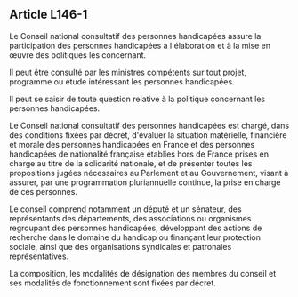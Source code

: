 ## Article L146-1

Le Conseil national consultatif des personnes handicapées assure la participation des personnes handicapées
à l'élaboration et à la mise en œuvre des politiques les concernant.

Il peut être consulté par les ministres compétents sur tout projet, programme ou étude intéressant les
personnes handicapées.

Il peut se saisir de toute question relative à la politique concernant les personnes handicapées.

Le Conseil national consultatif des personnes handicapées est chargé, dans des conditions fixées par décret,
d'évaluer la situation matérielle, financière et morale des personnes handicapées en France et des personnes
handicapées de nationalité française établies hors de France prises en charge au titre de la solidarité
nationale, et de présenter toutes les propositions jugées nécessaires au Parlement et au Gouvernement, visant
à assurer, par une programmation pluriannuelle continue, la prise en charge de ces personnes.

Le conseil comprend notamment un député et un sénateur, des représentants des départements, des
associations ou organismes regroupant des personnes handicapées, développant des actions de recherche
dans le domaine du handicap ou finançant leur protection sociale, ainsi que des organisations syndicales et
patronales représentatives.

La composition, les modalités de désignation des membres du conseil et ses modalités de fonctionnement
sont fixées par décret.


